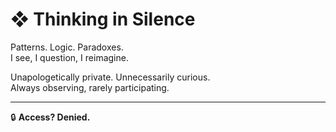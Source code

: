 # ❖ Thinking in Silence  

Patterns. Logic. Paradoxes.  
I see, I question, I reimagine.  

Unapologetically private. Unnecessarily curious.  
Always observing, rarely participating.  

---
🔒 **Access? Denied.**  
